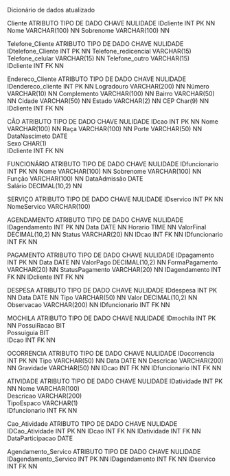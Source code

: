 Dicionário de dados atualizado


Cliente 
ATRIBUTO	      TIPO DE DADO	CHAVE	NULIDADE
IDcliente	      INT	        PK	NN
Nome	              VARCHAR(100)		NN
Sobrenome	      VARCHAR(100)		NN

Telefone_Cliente
ATRIBUTO	      TIPO DE DADO	CHAVE	NULIDADE
IDtelefone_Cliente    INT	        PK	NN
Telefone_redicencial  VARCHAR(15)		
Telefone_celular      VARCHAR(15)		NN
Telefone_outro	      VARCHAR(15)		
IDcliente	      INT	        FK	NN

Endereco_Cliente
ATRIBUTO	      TIPO DE DADO	CHAVE	NULIDADE
IDendereco_cliente    INT	        PK	NN
Logradouro	      VARCHAR(200)		NN
Número	              VARCHAR(10)		NN
Complemento	      VARCHAR(100)		NN
Bairro	              VARCHAR(50)		NN
Cidade	              VARCHAR(50)		NN
Estado	              VARCHAR(2)		NN
CEP	              Char(9)		        NN
IDcliente	      INT	        FK	NN

CÃO
ATRIBUTO	      TIPO DE DADO	CHAVE	NULIDADE
IDcao	              INT	        PK	NN
Nome	              VARCHAR(100)		NN
Raça	              VARCHAR(100)		NN
Porte	              VARCHAR(50)		NN
DataNascimeto	      DATE		
Sexo	              CHAR(1)		
IDcliente	      INT	        FK	NN






FUNCIONÁRIO
ATRIBUTO	      TIPO DE  DADO	CHAVE	NULIDADE
IDfuncionario	      INT	        PK	NN
Nome	              VARCHAR(100)		NN
Sobrenome	      VARCHAR(100)		NN
Função	              VARCHAR(100)		NN
DataAdmissão	      DATE		
Salário	              DECIMAL(10,2)		NN

SERVIÇO
ATRIBUTO	      TIPO DE DADO	CHAVE	NULIDADE
IDservico	      INT	        PK	NN
NomeServico	      VARCHAR(100)		

AGENDAMENTO
ATRIBUTO	      TIPO DE DADO	CHAVE	NULIDADE
IDagendamento	      INT	        PK	NN
Data	              DATE		        NN
Horario	              TIME		        NN
ValorFinal	      DECIMAL(10,2)		NN
Status	              VARCHAR(20)		NN
IDcao	              INT	        FK	NN
IDfuncionario	      INT	        FK	NN

PAGAMENTO
ATRIBUTO	      TIPO DE DADO	CHAVE	NULIDADE
IDpagamento	      INT	        PK	NN
Data	              DATE		        NN
ValorPago	      DECIMAL(10,2)		NN
FormaPagamento	      VARCHAR(20)		NN
StatusPagamento	      VARCHAR(20)		NN
IDagendamento	      INT	        FK	NN
IDcliente	      INT	        FK	NN

DESPESA
ATRIBUTO	      TIPO DE DADO	CHAVE	NULIDADE
IDdespesa	      INT	        PK	NN
Data	              DATE		        NN
Tipo	              VARCHAR(50)		NN
Valor	              DECIMAL(10,2)		NN
Observacao	      VARCHAR(200)		NN
IDfuncionario	      INT	        FK	NN
     
MOCHILA
ATRIBUTO	      TIPO DE DADO	CHAVE	NULIDADE
IDmochila	      INT	        PK	NN
PossuiRacao	      BIT		
Possuiguia	      BIT		
IDcao	              INT	        FK	NN

OCORRENCIA
ATRIBUTO	      TIPO DE DADO	CHAVE	NULIDADE
IDocorrencia	      INT	        PK	NN
Tipo	              VARCHAR(50)		NN
Data	              DATE		        NN
Descricao	      VARCHAR(200)		NN
Gravidade	      VARCHAR(50)		NN
IDcao	              INT	        FK	NN
IDfuncionario	      INT	        FK	NN
  
ATIVIDADE
ATRIBUTO	      TIPO DE DADO	CHAVE	NULIDADE
IDatividade	      INT	        PK	NN
Nome	              VARCHAR(100)		
Descricao	      VARCHAR(200)		
TipoEspaco	      VARCHAR(1)		
IDfuncionario	      INT	        FK	NN

Cao_Atividade
ATRIBUTO	      TIPO DE DADO	CHAVE	NULIDADE
IDCao_Atividade       INT	        PK	NN
IDcao	              INT	        FK	NN
IDatividade	      INT	        FK	NN
DataParticipacao      DATE		

Agendamento_Servico
ATRIBUTO	        TIPO DE DADO	CHAVE	NULIDADE
IDagendamento_Servico	INT	        PK	NN
IDagendamento	        INT	        FK	NN
IDservico	        INT	        FK	NN

